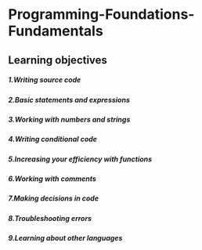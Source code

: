 # Programming-Foundations-Fundamentals
## Learning objectives
##### 1.Writing source code
##### 2.Basic statements and expressions
##### 3.Working with numbers and strings
##### 4.Writing conditional code
##### 5.Increasing your efficiency with functions
##### 6.Working with comments
##### 7.Making decisions in code
##### 8.Troubleshooting errors
##### 9.Learning about other languages
